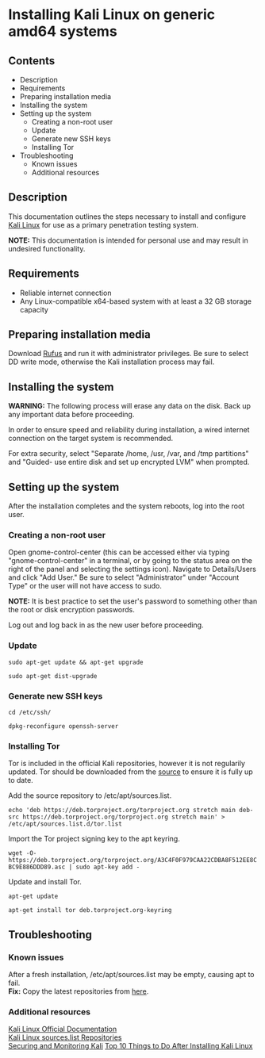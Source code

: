 # Installing Kali Linux on generic amd64 systems

## Contents

- Description
- Requirements
- Preparing installation media
- Installing the system
- Setting up the system
  - Creating a non-root user
  - Update
  - Generate new SSH keys
  - Installing Tor
- Troubleshooting
  - Known issues
  - Additional resources

## Description

This documentation outlines the steps necessary to install and configure [Kali Linux](https://www.kali.org/) for use as a primary penetration testing system.

**NOTE:** This documentation is intended for personal use and may result in undesired functionality.

## Requirements

- Reliable internet connection
- Any Linux-compatible x64-based system with at least a 32 GB storage capacity

## Preparing installation media

Download [Rufus](https://rufus.ie/) and run it with administrator privileges. Be sure to select DD write mode, otherwise the Kali installation process may fail.

## Installing the system

**WARNING:** The following process will erase any data on the disk. Back up any important data before proceeding.

In order to ensure speed and reliability during installation, a wired internet connection on the target system is recommended.

For extra security, select "Separate /home, /usr, /var, and /tmp partitions" and "Guided- use entire disk and set up encrypted LVM" when prompted.

## Setting up the system

After the installation completes and the system reboots, log into the root user.

### Creating a non-root user

Open gnome-control-center (this can be accessed either via typing "gnome-control-center" in a terminal, or by going to the status area on the right of the panel and selecting the settings icon). Navigate to Details/Users and click "Add User." Be sure to select "Administrator" under "Account Type" or the user will not have access to sudo.

**NOTE:** It is best practice to set the user's password to something other than the root or disk encryption passwords.

Log out and log back in as the new user before proceeding.

### Update

`sudo apt-get update && apt-get upgrade`

`sudo apt-get dist-upgrade`

### Generate new SSH keys

`cd /etc/ssh/`

`dpkg-reconfigure openssh-server`

### Installing Tor

Tor is included in the official Kali repositories, however it is not regularily updated. Tor should be downloaded from the [source](https://www.torproject.org/) to ensure it is fully up to date.

Add the source repository to /etc/apt/sources.list.

`echo 'deb https://deb.torproject.org/torproject.org stretch main
deb-src https://deb.torproject.org/torproject.org stretch main' > /etc/apt/sources.list.d/tor.list`

Import the Tor project signing key to the apt keyring.

`wget -O- https://deb.torproject.org/torproject.org/A3C4F0F979CAA22CDBA8F512EE8CBC9E886DDD89.asc | sudo apt-key add -`

Update and install Tor.

`apt-get update`

`apt-get install tor deb.torproject.org-keyring`

## Troubleshooting

### Known issues

After a fresh installation, /etc/apt/sources.list may be empty, causing apt to fail.  
**Fix:** Copy the latest repositories from [here](https://docs.kali.org/general-use/kali-linux-sources-list-repositories).

### Additional resources

[Kali Linux Official Documentation](https://www.kali.org/kali-linux-documentation/)  
[Kali Linux sources.list Repositories](https://docs.kali.org/general-use/kali-linux-sources-list-repositories)  
[Securing and Monitoring Kali](https://kali.training/lessons/7-securing-and-monitoring-kali/)
[Top 10 Things to Do After Installing Kali Linux](https://null-byte.wonderhowto.com/how-to/top-10-things-do-after-installing-kali-linux-0186450/)
